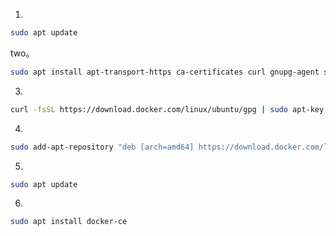 1.
```bash
sudo apt update
```
two。
```bash
sudo apt install apt-transport-https ca-certificates curl gnupg-agent software-properties-common
```
3.
```bash
curl -fsSL https://download.docker.com/linux/ubuntu/gpg | sudo apt-key add -
```
4.
```bash
sudo add-apt-repository "deb [arch=amd64] https://download.docker.com/linux/ubuntu $(lsb_release -cs) stable"
```
5.
```bash
sudo apt update
```
6.
```bash
sudo apt install docker-ce
```